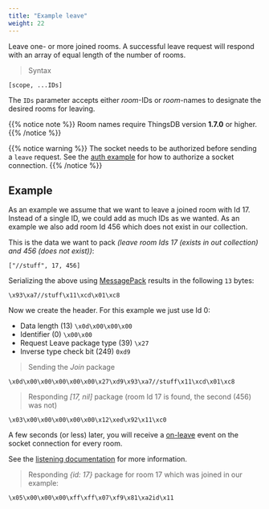 ```yaml
---
title: "Example leave"
weight: 22
---
```


Leave one- or more joined rooms. A successful leave request will respond with an array of equal length of the number of rooms.


> Syntax

```none
[scope, ...IDs]
```

The `IDs` parameter accepts either *room*-IDs or *room*-names to designate the desired rooms for leaving.

{{% notice note %}}
Room names require ThingsDB version **1.7.0** or higher.
{{% /notice %}}

{{% notice warning %}}
The socket needs to be authorized before sending a `leave` request.
See the [auth example](../auth) for how to authorize a socket connection.
{{% /notice %}}

## Example

As an example we assume that we want to leave a joined room with Id 17. Instead of a single ID, we could add as much IDs as we wanted. As an example we also add room Id 456 which does not exist in our collection.

This is the data we want to pack *(leave room Ids 17 (exists in out collection) and 456 (does not exist))*:

`["//stuff", 17, 456]`

Serializing the above using [MessagePack](https://msgpack.org) results in the following `13` bytes:

`\x93\xa7//stuff\x11\xcd\x01\xc8`

Now we create the header. For this example we just use Id 0:

- Data length (13) `\x0d\x00\x00\x00`
- Identifier (0) `\x00\x00`
- Request Leave package type (39) `\x27`
- Inverse type check bit (249) `0xd9`

> Sending the *Join* package

```none
\x0d\x00\x00\x00\x00\x00\x27\xd9\x93\xa7//stuff\x11\xcd\x01\xc8
```

> Responding *[17, nil]* package (room Id 17 is found, the second (456) was not)

```none
\x03\x00\x00\x00\x00\x00\x12\xed\x92\x11\xc0
```

A few seconds (or less) later, you will receive a [on-leave](../../../listening/on-leave) event on the socket connection for every room.

See the [listening documentation](../../../listening) for more information.

> Responding *{id: 17}* package for room 17 which was joined in our example:

```none
\x05\x00\x00\x00\xff\xff\x07\xf9\x81\xa2id\x11
```